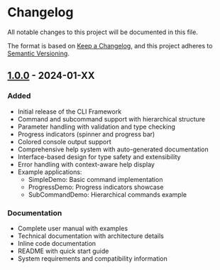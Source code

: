 # Changelog

All notable changes to this project will be documented in this file.

The format is based on [Keep a Changelog](https://keepachangelog.com/en/1.0.0/),
and this project adheres to [Semantic Versioning](https://semver.org/spec/v2.0.0.html).

## [1.0.0] - 2024-01-XX

### Added
- Initial release of the CLI Framework
- Command and subcommand support with hierarchical structure
- Parameter handling with validation and type checking
- Progress indicators (spinner and progress bar)
- Colored console output support
- Comprehensive help system with auto-generated documentation
- Interface-based design for type safety and extensibility
- Error handling with context-aware help display
- Example applications:
  - SimpleDemo: Basic command implementation
  - ProgressDemo: Progress indicators showcase
  - SubCommandDemo: Hierarchical commands example

### Documentation
- Complete user manual with examples
- Technical documentation with architecture details
- Inline code documentation
- README with quick start guide
- System requirements and compatibility information

[1.0.0]: https://github.com/ikelaiah/cli-fp/releases/tag/v1.0.0 